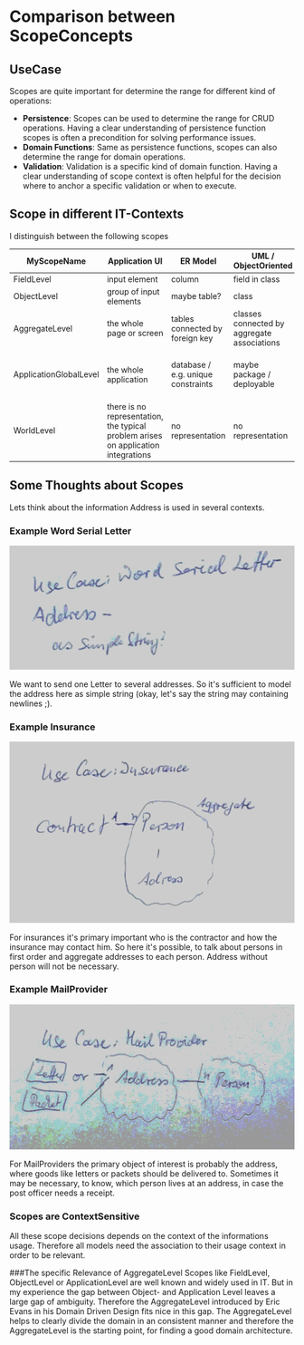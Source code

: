 # Comparison between ScopeConcepts

## UseCase
Scopes are quite important for determine the range for different kind of operations:
* __Persistence__: Scopes can be used to determine the range for CRUD operations. Having a clear understanding of persistence function scopes is often a precondition for solving performance issues.
* __Domain Functions__: Same as persistence functions, scopes can also determine the range for domain operations. 
* __Validation__: Validation is a specific kind of domain function. Having a clear understanding of scope context is often helpful for the decision where to anchor a specific validation or when to execute.


## Scope in different IT-Contexts

I distinguish between the following scopes

| MyScopeName 	| Application UI		| ER Model 			| UML / ObjectOriented 	| LinkedData |
| ------------- | --------------------  | ----------------- | ---------------------	| ---------- |
|FieldLevel		|input element			|column				|field in class			|property	|
|ObjectLevel	|group of input elements|maybe table?		|class					|class		|
|AggregateLevel	|the whole page or screen|tables connected by foreign key|classes connected by aggregate associations|maybe shape namespaces?|
|ApplicationGlobalLevel|the whole application|database / e.g. unique constraints|maybe package / deployable|ontology representing applications domain context|
|WorldLevel|there is no representation, the typical problem arises on application integrations|no representation|no representation|the whole linked data world ;-)|

## Some Thoughts about Scopes
Lets think about the information Address is used in several contexts.
    
### Example Word Serial Letter

![Word: SerialLetter](./SerialLetter.png)

We want to send one Letter to several addresses. So it's sufficient to model the address here as simple string (okay, let's say the string may containing newlines ;).

### Example Insurance

![Insurance](./Insurance.png)

For insurances it's primary important who is the contractor and how the insurance may contact him. So here it's possible, to talk about persons in first order and aggregate addresses to each person. Address without person will not be necessary.  

### Example MailProvider

![MailProvider](./MailProvider.png)

For MailProviders the primary object of interest is probably the address, where goods like letters or packets should be delivered to. Sometimes it may be necessary, to know, which person lives at an address, in case the post officer needs a receipt.

### Scopes are ContextSensitive
All these scope decisions depends on the context of the informations usage. Therefore all models need the association to their usage context in order to be relevant.

###The specific Relevance of AggregateLevel
Scopes like FieldLevel, ObjectLevel or ApplicationLevel are well known and widely used in IT. But in my experience the gap between Object- and Application Level leaves a large gap of ambiguity. Therefore the AggregateLevel introduced by Eric Evans in his Domain Driven Design fits nice in this gap.
The AggregateLevel helps to clearly divide the domain in an consistent manner and therefore the AggregateLevel is the starting point, for finding a good domain architecture.   